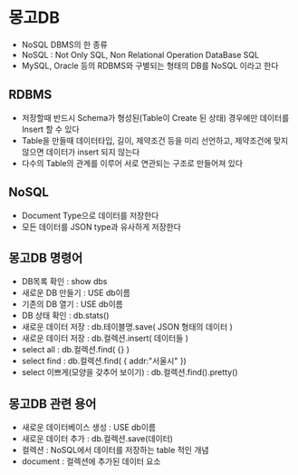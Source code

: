 # 몽고DB

- NoSQL DBMS의 한 종류
- NoSQL : Not Only SQL, Non Relational Operation DataBase SQL
- MySQL, Oracle 등의 RDBMS와 구별되는 형태의 DB를 NoSQL 이라고 한다

## RDBMS

- 저장할때 반드시 Schema가 형성된(Table이 Create 된 상태) 경우에만 데이터를 Insert 할 수 있다
- Table을 만들때 데이터타입, 길이, 제약조건 등을 미리 선언하고, 제약조건에 맞지 않으면 데이터가 insert 되지 않는다
- 다수의 Table의 관계를 이루어 서로 연관되는 구조로 만들어져 있다

## NoSQL

- Document Type으로 데이터를 저장한다
- 모든 데이터를 JSON type과 유사하게 저장한다

## 몽고DB 명령어

- DB목록 확인 : show dbs
- 새로운 DB 만들기 : USE db이름
- 기존의 DB 열기 : USE db이름
- DB 상태 확인 : db.stats()
- 새로운 데이터 저장 : db.테이블명.save( JSON 형태의 데이터 )
- 새로운 데이터 저장 : db.컬렉션.insert( 데이터들 )
- select all : db.컬렉션.find( {} )
- select find : db.컬렉션.find( { addr:"서울시" })
- select 이쁘게(모양을 갖추어 보이기) : db.컬렉션.find().pretty()

## 몽고DB 관련 용어

- 새로운 데이터베이스 생성 : USE db이름
- 새로운 데이터 추가 : db.컬렉션.save(데이터)
- 컬렉션 : NoSQL에서 데이터를 저장하는 table 적인 개념
- document : 컬렉션에 추가된 데이터 요소
